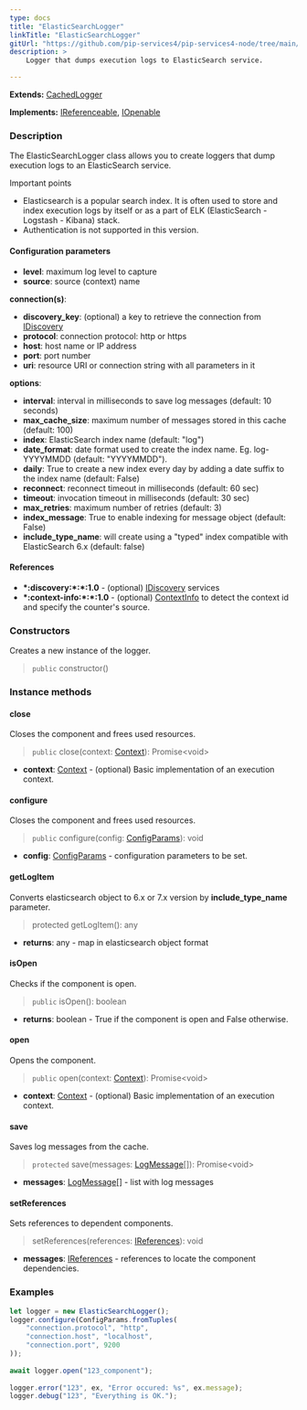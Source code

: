 ```yaml
---
type: docs
title: "ElasticSearchLogger"
linkTitle: "ElasticSearchLogger"
gitUrl: "https://github.com/pip-services4/pip-services4-node/tree/main/pip-services4-elasticsearch-node"
description: > 
    Logger that dumps execution logs to ElasticSearch service.

---
```


**Extends:** [CachedLogger](../../../observability/log/cached_logger)

**Implements:** [IReferenceable](../../../components/refer/ireferenceable), [IOpenable](../../../components/run/iopenable)

### Description

The ElasticSearchLogger class allows you to create loggers that dump execution logs to an ElasticSearch service.

Important points

- Elasticsearch is a popular search index. It is often used to store and index execution logs by itself or as a part of ELK (ElasticSearch - Logstash - Kibana) stack.
- Authentication is not supported in this version.

#### Configuration parameters

- **level**: maximum log level to capture
- **source**: source (context) name

**connection(s)**:
- **discovery_key**: (optional) a key to retrieve the connection from [IDiscovery](../../../config/connect/idiscovery)
- **protocol**: connection protocol: http or https
- **host**: host name or IP address
- **port**: port number
- **uri**: resource URI or connection string with all parameters in it

**options**:
- **interval**: interval in milliseconds to save log messages (default: 10 seconds)
- **max_cache_size**: maximum number of messages stored in this cache (default: 100)
- **index**: ElasticSearch index name (default: "log")
- **date_format**: date format used to create the index name. Eg. log-YYYYMMDD (default: "YYYYMMDD").
- **daily**: True to create a new index every day by adding a date suffix to the index name (default: False)
- **reconnect**: reconnect timeout in milliseconds (default: 60 sec)
- **timeout**: invocation timeout in milliseconds (default: 30 sec)
- **max_retries**: maximum number of retries (default: 3)
- **index_message**: True to enable indexing for message object (default: False)
- **include_type_name**: will create using a "typed" index compatible with ElasticSearch 6.x (default: false)

#### References
- **\*:discovery:\*:\*:1.0** - (optional) [IDiscovery](../../../config/connect/idiscovery) services
- **\*:context-info:\*:\*:1.0** - (optional) [ContextInfo](../../../components/context/context_info) to detect the context id and specify the counter's source.

### Constructors

Creates a new instance of the logger.

> `public` constructor()


### Instance methods

#### close
Closes the component and frees used resources.

> `public` close(context: [Context](../../../components/context/context)): Promise\<void\>

- **context**: [Context](../../../components/context/context) - (optional) Basic implementation of an execution context.


#### configure
Closes the component and frees used resources.

> `public` configure(config: [ConfigParams](../../../components/config/config_params)): void

- **config**: [ConfigParams](../../../components/config/config_params) - configuration parameters to be set.


#### getLogItem
Converts elasticsearch object to 6.x or 7.x version by **include_type_name** parameter.

> protected getLogItem(): any

- **returns**: any - map in elasticsearch object format

#### isOpen
Checks if the component is open.

> `public` isOpen(): boolean

- **returns**: boolean - True if the component is open and False otherwise.


#### open
Opens the component.

> `public` open(context: [Context](../../../components/context/context)): Promise\<void\>

- **context**: [Context](../../../components/context/context) - (optional) Basic implementation of an execution context.


#### save
Saves log messages from the cache.

> `protected` save(messages: [LogMessage](../../../observability/log/log_message)[]): Promise\<void\>

- **messages**: [LogMessage](../../../observability/log/log_message)[] - list with log messages


#### setReferences
Sets references to dependent components.

> setReferences(references: [IReferences](../../../components/refer/ireferences)): void

- **messages**: [IReferences](../../../components/refer/ireferences) - references to locate the component dependencies.

### Examples

```typescript
let logger = new ElasticSearchLogger();
logger.configure(ConfigParams.fromTuples(
    "connection.protocol", "http",
    "connection.host", "localhost",
    "connection.port", 9200
));
    
await logger.open("123_component");
    
logger.error("123", ex, "Error occured: %s", ex.message);
logger.debug("123", "Everything is OK.");
```
